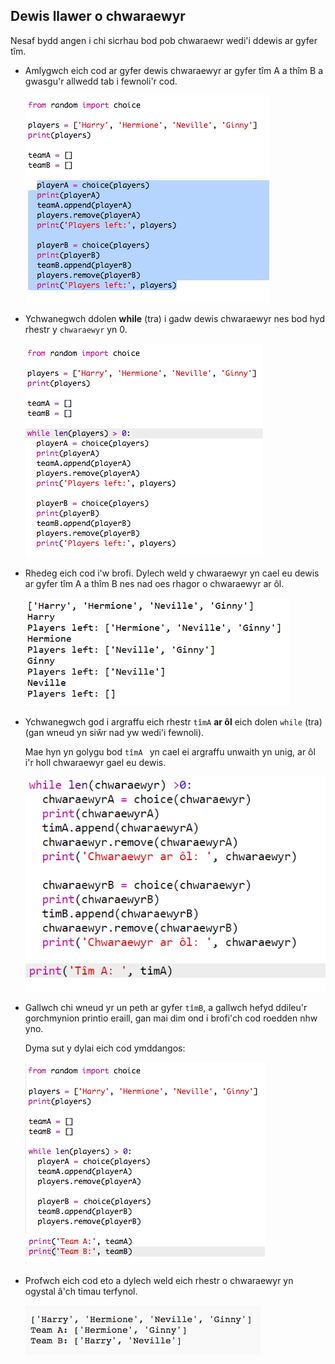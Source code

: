 ## Dewis llawer o chwaraewyr

Nesaf bydd angen i chi sicrhau bod pob chwaraewr wedi'i ddewis ar gyfer tîm.

+ Amlygwch eich cod ar gyfer dewis chwaraewyr ar gyfer tîm A a thîm B a gwasgu'r allwedd tab i fewnoli'r cod.
    
    ![sgrinlun](images/team-loop-tab.png)

+ Ychwanegwch ddolen **while** (tra) i gadw dewis chwaraewyr nes bod hyd rhestr y `chwaraewyr` yn 0.
    
    ![sgrinlun](images/team-loop-while.png)

+ Rhedeg eich cod i'w brofi. Dylech weld y chwaraewyr yn cael eu dewis ar gyfer tîm A a thîm B nes nad oes rhagor o chwaraewyr ar ôl.
    
    ![sgrinlun](images/team-loop-test.png)

+ Ychwanegwch god i argraffu eich rhestr `tîmA` **ar ôl** eich dolen `while` (tra) (gan wneud yn siŵr nad yw wedi'i fewnoli).
    
    Mae hyn yn golygu bod `tîmA ` yn cael ei argraffu unwaith yn unig, ar ôl i'r holl chwaraewyr gael eu dewis.
    
    ![sgrinlun](images/team-teamA-paste.png)

+ Gallwch chi wneud yr un peth ar gyfer `tîmB`, a gallwch hefyd ddileu'r gorchmynion printio eraill, gan mai dim ond i brofi'ch cod roedden nhw yno.
    
    Dyma sut y dylai eich cod ymddangos:
    
    ![sgrinlun](images/team-loop-finished.png)

+ Profwch eich cod eto a dylech weld eich rhestr o chwaraewyr yn ogystal â'ch timau terfynol.
    
    ![sgrinlun](images/team-loop-finished-test.png)